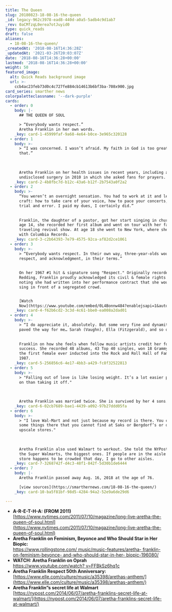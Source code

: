 ```yaml
---
title: The Queen
slug: 20180823-18-08-16-the-queen
_id: legacy-962c3978-ead8-440d-a0a5-5adb4c9d1ab7
_rev: 0aCMfzqL0erea7otJuyid0
type: quick_reads
draft: false
aliases:
  - 18-08-16-the-queen/
_createdAt: '2018-08-16T14:36:28Z'
_updatedAt: '2021-03-26T20:03:07Z'
date: '2018-08-16T14:36:28+00:00'
lastmod: '2018-08-16T14:36:28+00:00'
weight: 50
featured_image:
  alt: Quick Reads background image
  url: >-
    ccb4ac23feb73d0c4c727fe884cb14613b6bf3ba-708x900.jpg
card_series: smarther news
colorpaletteclassname: '--dark-purple'
cards:
  - order: 0
    body: |-
      ## THE QUEEN OF SOUL

      > “Everybody wants respect.”  
      Aretha Franklin in her own words.
    _key: card-1-45999faf-9a68-4e64-b0ce-3e965c320128
  - order: 1
    body: >-
      > “I was concerned. I wasn’t afraid. My faith in God is too great for
      that.”  
        
        
        
      Aretha Franklin on her health issues in recent years, including an
      undisclosed surgery in 2010 in which she asked fans for prayers.
    _key: card-2-4b8fbc7d-b12c-43a6-b12f-2b7543a0f2a2
  - order: 2
    body: >-
      “You weren’t an overnight sensation. You had to work at it and learn your
      craft: how to take care of your voice, how to pace your concerts, all that
      trial and error. I paid my dues, I certainly did.”  
        
        
      Franklin, the daughter of a pastor, got her start singing in church. By
      age 14, she recorded her first album and went on tour with her father's
      traveling revival show. At age 18 she went to New York, where she signed
      with Columbia Records.
    _key: card-3-c2b64393-7e79-4575-92ca-af82d2ce1061
  - order: 3
    body: >-
      > “Everybody wants respect. In their own way, three-year-olds would like
      respect, and acknowledgment, in their terms.”  
        
        
      On her 1967 #1 hit & signature song "Respect." Originally recorded by Otis
      Redding, Franklin proudly acknowledged its civil & female rights roots,
      noting she had written into her performance contract that she wouldn't
      sing in front of a segregated crowd.


      [Watch
      Now](https://www.youtube.com/embed/0L4Bonnw484?enablejsapi=1&autoplay=1&rel=0)
    _key: card-4-f62b6cd2-3c3d-4c61-bbe0-ea008a2dad01
  - order: 4
    body: >-
      > “I do appreciate it, absolutely. But some very fine and dynamite people
      paved the way for me… Sarah (Vaughn), Ella (Fitzgerald), and so on.”  
        
        
      Franklin on how she feels when fellow music artists credit her for their
      success. She recorded 48 albums, 43 Top 40 singles, won 18 Grammys & was
      the first female ever inducted into the Rock and Roll Hall of Fame in
      1987.
    _key: card-5-256856c6-4e17-4bb3-a429-fc8f32522813
  - order: 5
    body: >-
      > "Falling out of love is like losing weight. It’s a lot easier putting it
      on than taking it off."  
        
        
        
      Aretha Franklin was married twice. She is survived by her 4 sons.
    _key: card-6-02cb7689-bae1-4439-a092-97b27ddd05fa
  - order: 6
    body: >-
      > "I love Wal-Mart and not just because my record is there. You can get
      some things there that you cannot find at Saks or Bergdorf’s or other
      upscale stores."  
        
        
        
      Aretha Franklin also used Walmart to workout. She told the NYPost: I walk
      the Super Walmarts, the biggest ones. If people are in the aisle and the
      store happens to be crowded that day, I go to other aisles.
    _key: card-7-3268742f-d4c3-48f1-842f-5d30b1de6444
  - order: 7
    body: |-
      Aretha Franklin passed away Aug. 16, 2018 at the age of 76.

      [view sources](https://smarthernews.com/18-08-16-the-queen/)
    _key: card-10-ba5f81bf-98d5-4284-94a2-52e9a6de29d6

---
```

* **A-R-E-T-H-A: (FROM 2011)**  
[https://www.nytimes.com/2011/07/10/magazine/long-live-aretha-the-queen-of-soul.html](https://www.nytimes.com/2011/07/10/magazine/long-live-aretha-the-queen-of-soul.html)
* **Aretha Franklin on Feminism, Beyonce and Who Should Star in Her Biopic:**  
[https://www.rollingstone.com/ music/music-features/aretha- franklin-on-feminism-beyonce- and-who-should-star-in-her- biopic-196080/](https://www.rollingstone.com/music/music-features/aretha-franklin-on-feminism-beyonce-and-who-should-star-in-her-biopic-196080/)
* **WATCH: Aretha Franklin on Oprah**  
[https://www.youtube.com/watch? v=FFBkSz6hq1c](https://www.youtube.com/watch?v=FFBkSz6hq1c)
* **Aretha Franklin Respect 50th Anniversary:**  
[https://www.elle.com/culture/music/a35398/arethas-anthem/](https://www.elle.com/culture/music/a35398/arethas-anthem/)
* **Aretha Franklin”s secret life at Walmart**  
[https://nypost.com/2014/06/07/aretha-franklins-secret-life-at-walmart/](https://nypost.com/2014/06/07/aretha-franklins-secret-life-at-walmart/)